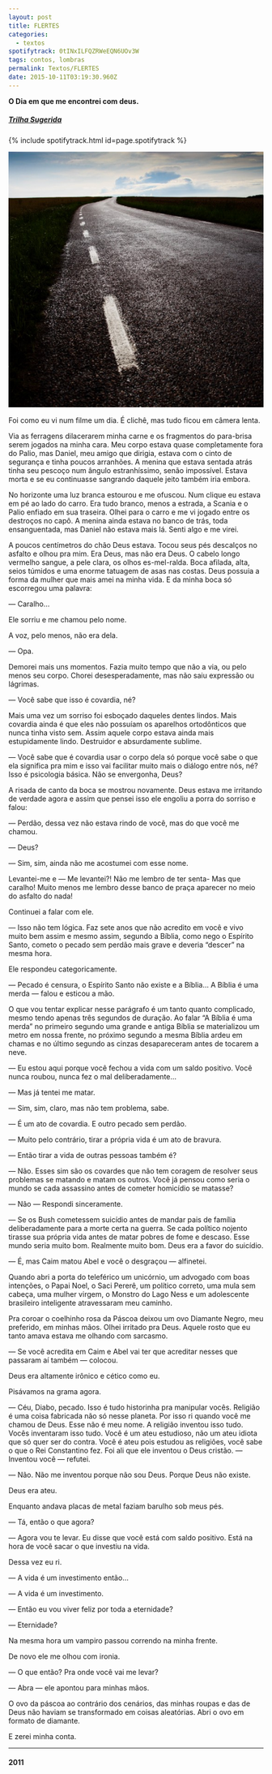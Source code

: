 ```yaml
---
layout: post
title: FLERTES
categories:
  - textos
spotifytrack: 0tINxILFQZRWeEQN6UOv3W
tags: contos, lombras
permalink: Textos/FLERTES
date: 2015-10-11T03:19:30.960Z
---
```

**O Dia em que me encontrei com deus.**

##### [**Trilha Sugerida**](https://www.youtube.com/watch?time_continue=77&v=ySBMSjxMcpc&feature=emb_title)

{% include spotifytrack.html id=page.spotifytrack %}

![](/images/uploads/1_9nkudyuu2owygvipxzxxza.jpeg)

Foi como eu vi num filme um dia. É clichê, mas tudo ficou em câmera lenta.

Via as ferragens dilacerarem minha carne e os fragmentos do para-brisa serem jogados na minha cara. Meu corpo estava quase completamente fora do Palio, mas Daniel, meu amigo que dirigia, estava com o cinto de segurança e tinha poucos arranhões. A menina que estava sentada atrás tinha seu pescoço num ângulo estranhíssimo, senão impossível. Estava morta e se eu continuasse sangrando daquele jeito também iria embora.

No horizonte uma luz branca estourou e me ofuscou. Num clique eu estava em pé ao lado do carro. Era tudo branco, menos a estrada, a Scania e o Palio enfiado em sua traseira. Olhei para o carro e me vi jogado entre os destroços no capô. A menina ainda estava no banco de trás, toda ensanguentada, mas Daniel não estava mais lá. Senti algo e me virei.

A poucos centímetros do chão Deus estava. Tocou seus pés descalços no asfalto e olhou pra mim. Era Deus, mas não era Deus. O cabelo longo vermelho sangue, a pele clara, os olhos es-mel-ralda. Boca afilada, alta, seios túmidos e uma enorme tatuagem de asas nas costas. Deus possuia a forma da mulher que mais amei na minha vida. E da minha boca só escorregou uma palavra:

— Caralho…

Ele sorriu e me chamou pelo nome.

A voz, pelo menos, não era dela.

— Opa.

Demorei mais uns momentos. Fazia muito tempo que não a via, ou pelo menos seu corpo. Chorei desesperadamente, mas não saiu expressão ou lágrimas.

— Você sabe que isso é covardia, né?

Mais uma vez um sorriso foi esboçado daqueles dentes lindos. Mais covardia ainda é que eles não possuíam os aparelhos ortodônticos que nunca tinha visto sem. Assim aquele corpo estava ainda mais estupidamente lindo. Destruidor e absurdamente sublime.

— Você sabe que é covardia usar o corpo dela só porque você sabe o que ela significa pra mim e isso vai facilitar muito mais o diálogo entre nós, né? Isso é psicologia básica. Não se envergonha, Deus?

A risada de canto da boca se mostrou novamente. Deus estava me irritando de verdade agora e assim que pensei isso ele engoliu a porra do sorriso e falou:

— Perdão, dessa vez não estava rindo de você, mas do que você me chamou.

— Deus?

— Sim, sim, ainda não me acostumei com esse nome.

Levantei-me e — Me levantei?! Não me lembro de ter senta- Mas que caralho! Muito menos me lembro desse banco de praça aparecer no meio do asfalto do nada!

Continuei a falar com ele.

— Isso não tem lógica. Faz sete anos que não acredito em você e vivo muito bem assim e mesmo assim, segundo a Bíblia, como nego o Espírito Santo, cometo o pecado sem perdão mais grave e deveria “descer” na mesma hora.

Ele respondeu categoricamente.

— Pecado é censura, o Espírito Santo não existe e a Bíblia… A Bíblia é uma merda — falou e esticou a mão.

O que vou tentar explicar nesse parágrafo é um tanto quanto complicado, mesmo tendo apenas três segundos de duração. Ao falar “A Bíblia é uma merda” no primeiro segundo uma grande e antiga Bíblia se materializou um metro em nossa frente, no próximo segundo a mesma Bíblia ardeu em chamas e no último segundo as cinzas desapareceram antes de tocarem a neve.

— Eu estou aqui porque você fechou a vida com um saldo positivo. Você nunca roubou, nunca fez o mal deliberadamente…

— Mas já tentei me matar.

— Sim, sim, claro, mas não tem problema, sabe.

— É um ato de covardia. E outro pecado sem perdão.

— Muito pelo contrário, tirar a própria vida é um ato de bravura.

— Então tirar a vida de outras pessoas também é?

— Não. Esses sim são os covardes que não tem coragem de resolver seus problemas se matando e matam os outros. Você já pensou como seria o mundo se cada assassino antes de cometer homicídio se matasse?

— Não — Respondi sinceramente.

— Se os Bush cometessem suicídio antes de mandar pais de família deliberadamente para a morte certa na guerra. Se cada político nojento tirasse sua própria vida antes de matar pobres de fome e descaso. Esse mundo seria muito bom. Realmente muito bom. Deus era a favor do suicídio.

— É, mas Caim matou Abel e você o desgraçou — alfinetei.

Quando abri a porta do teleférico um unicórnio, um advogado com boas intenções, o Papai Noel, o Saci Pererê, um político correto, uma mula sem cabeça, uma mulher virgem, o Monstro do Lago Ness e um adolescente brasileiro inteligente atravessaram meu caminho.

Pra coroar o coelhinho rosa da Páscoa deixou um ovo Diamante Negro, meu preferido, em minhas mãos. Olhei irritado pra Deus. Aquele rosto que eu tanto amava estava me olhando com sarcasmo.

— Se você acredita em Caim e Abel vai ter que acreditar nesses que passaram aí também — colocou.

Deus era altamente irônico e cético como eu.

Pisávamos na grama agora.

— Céu, Diabo, pecado. Isso é tudo historinha pra manipular vocês. Religião é uma coisa fabricada não só nesse planeta. Por isso ri quando você me chamou de Deus. Esse não é meu nome. A religião inventou isso tudo. Vocês inventaram isso tudo. Você é um ateu estudioso, não um ateu idiota que só quer ser do contra. Você é ateu pois estudou as religiões, você sabe o que o Rei Constantino fez. Foi ali que ele inventou o Deus cristão. — Inventou você — refutei.

— Não. Não me inventou porque não sou Deus. Porque Deus não existe.

Deus era ateu.

Enquanto andava placas de metal faziam barulho sob meus pés.

— Tá, então o que agora?

— Agora vou te levar. Eu disse que você está com saldo positivo. Está na hora de você sacar o que investiu na vida.

Dessa vez eu ri.

— A vida é um investimento então…

— A vida é um investimento.

— Então eu vou viver feliz por toda a eternidade?

— Eternidade?

Na mesma hora um vampiro passou correndo na minha frente.

De novo ele me olhou com ironia.

— O que então? Pra onde você vai me levar?

— Abra — ele apontou para minhas mãos.

O ovo da páscoa ao contrário dos cenários, das minhas roupas e das de Deus não haviam se transformado em coisas aleatórias. Abri o ovo em formato de diamante.

E zerei minha conta.

---

#### 2011
